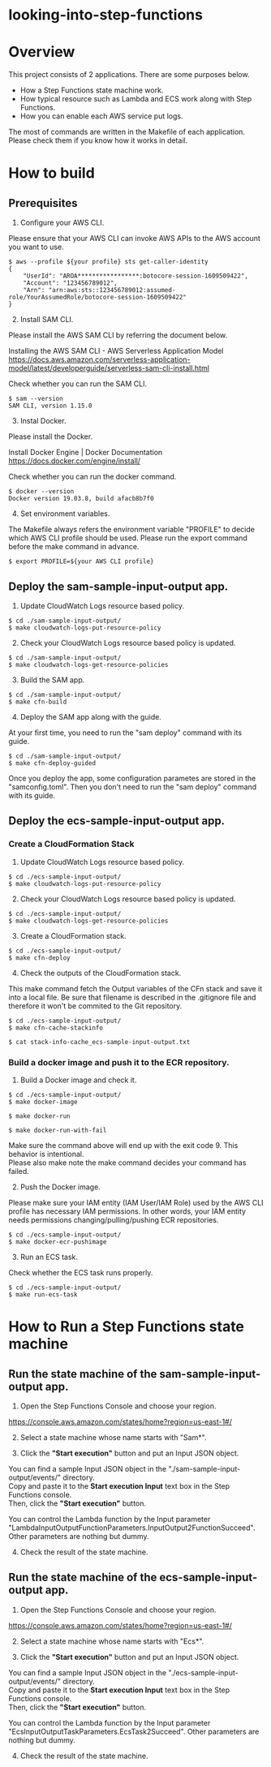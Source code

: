 # looking-into-step-functions

# Overview
This project consists of 2 applications. There are some purposes below.

- How a Step Functions state machine work.
- How typical resource such as Lambda and ECS work along with Step Functions.
- How you can enable each AWS service put logs.

The most of commands are written in the Makefile of each application. Please check them if you know how it works in detail.

# How to build
## Prerequisites

1. Configure your AWS CLI.

Please ensure that your AWS CLI can invoke AWS APIs to the AWS account you want to use.  

```
$ aws --profile ${your profile} sts get-caller-identity
{
    "UserId": "AROA*****************:botocore-session-1609509422",
    "Account": "123456789012",
    "Arn": "arn:aws:sts::123456789012:assumed-role/YourAssumedRole/botocore-session-1609509422"
}
```

2. Install SAM CLI.

Please install the AWS SAM CLI by referring the document below.  

Installing the AWS SAM CLI - AWS Serverless Application Model  
https://docs.aws.amazon.com/serverless-application-model/latest/developerguide/serverless-sam-cli-install.html

Check whether you can run the SAM CLI.  

```
$ sam --version
SAM CLI, version 1.15.0
```

3. Instal Docker.

Please install the Docker.

Install Docker Engine | Docker Documentation  
https://docs.docker.com/engine/install/

Check whether you can run the docker command.  

```
$ docker --version
Docker version 19.03.8, build afacb8b7f0
```

4. Set environment variables.

The Makefile always refers the environment variable "PROFILE" to decide which AWS CLI profile should be used.
Please run the export command before the make command in advance.

```
$ export PROFILE=${your AWS CLI profile}
```


## Deploy the sam-sample-input-output app.

1. Update CloudWatch Logs resource based policy.

```
$ cd ./sam-sample-input-output/
$ make cloudwatch-logs-put-resource-policy
```

2. Check your CloudWatch Logs resource based policy is updated.  

```
$ cd ./sam-sample-input-output/
$ make cloudwatch-logs-get-resource-policies
```

3. Build the SAM app.

```
$ cd ./sam-sample-input-output/
$ make cfn-build
```

4. Deploy the SAM app along with the guide.

At your first time, you need to run the "sam deploy" command with its guide.  

```
$ cd ./sam-sample-input-output/
$ make cfn-deploy-guided
```

Once you deploy the app, some configuration parametes are stored in the "samconfig.toml". Then you don't need to run the "sam deploy" command with its guide.


## Deploy the ecs-sample-input-output app.
### Create a CloudFormation Stack
1. Update CloudWatch Logs resource based policy.

```
$ cd ./ecs-sample-input-output/
$ make cloudwatch-logs-put-resource-policy
```

2. Check your CloudWatch Logs resource based policy is updated.  

```
$ cd ./ecs-sample-input-output/
$ make cloudwatch-logs-get-resource-policies
```

3. Create a CloudFormation stack.

```
$ cd ./ecs-sample-input-output/
$ make cfn-deploy
```

4. Check the outputs of the CloudFormation stack.

This make command fetch the Output variables of the CFn stack and save it into a local file.
Be sure that filename is described in the .gitignore file and therefore it won't be commited to the Git repository.

```
$ cd ./ecs-sample-input-output/
$ make cfn-cache-stackinfo

$ cat stack-info-cache_ecs-sample-input-output.txt
```

### Build a docker image and push it to the ECR repository.
1. Build a Docker image and check it.

```
$ cd ./ecs-sample-input-output/
$ make docker-image
```

```
$ make docker-run
```

```
$ make docker-run-with-fail
```

Make sure the command above will end up with the exit code 9. This behavior is intentional.  
Please also make note the make command decides your command has failed.  

2. Push the Docker image.

Please make sure your IAM entity (IAM User/IAM Role) used by the AWS CLI profile has necessary IAM permissions.
In other words, your IAM entity needs permissions changing/pulling/pushing ECR repositories.

```
$ cd ./ecs-sample-input-output/
$ make docker-ecr-pushimage
```

3. Run an ECS task.

Check whether the ECS task runs properly.

```
$ cd ./ecs-sample-input-output/
$ make run-ecs-task
```

# How to Run a Step Functions state machine
## Run the state machine of the sam-sample-input-output app.

1. Open the Step Functions Console and choose your region.

https://console.aws.amazon.com/states/home?region=us-east-1#/

2. Select a state machine whose name starts with "Sam*".

3. Click the **"Start execution"** button and put an Input JSON object.

You can find a sample Input JSON object in the "./sam-sample-input-output/events/" directory.  
Copy and paste it to the **Start execution Input** text box in the Step Functions console.  
Then, click the **"Start execution"** button.  

You can control the Lambda function by the Input parameter "LambdaInputOutputFunctionParameters.InputOutput2FunctionSucceed".
Other parameters are nothing but dummy.

4. Check the result of the state machine.


## Run the state machine of the ecs-sample-input-output app.

1. Open the Step Functions Console and choose your region.

https://console.aws.amazon.com/states/home?region=us-east-1#/

2. Select a state machine whose name starts with "Ecs*".

3. Click the **"Start execution"** button and put an Input JSON object.

You can find a sample Input JSON object in the "./ecs-sample-input-output/events/" directory.  
Copy and paste it to the **Start execution Input** text box in the Step Functions console.  
Then, click the **"Start execution"** button.  

You can control the Lambda function by the Input parameter "EcsInputOutputTaskParameters.EcsTask2Succeed".
Other parameters are nothing but dummy.

4. Check the result of the state machine.

